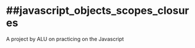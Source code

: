 ##javascript_objects_scopes_closures
====================================
A project by ALU on practicing on the Javascript